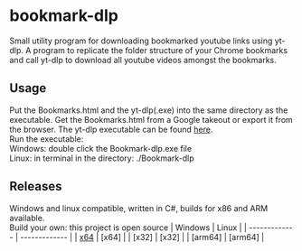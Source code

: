# bookmark-dlp
Small utility program for downloading bookmarked youtube links using yt-dlp. A program to replicate the folder structure of your Chrome bookmarks and call yt-dlp to download all youtube videos amongst the bookmarks.
## Usage
Put the Bookmarks.html and the yt-dlp(.exe) into the same directory as the executable. Get the Bookmarks.html from a Google takeout or export it from the browser. The yt-dlp executable can be found [here](https://github.com/yt-dlp/yt-dlp#installation).<br/>
Run the executable: <br/>
Windows: double click the Bookmark-dlp.exe file <br/>
Linux: in terminal in the directory: ./Bookmark-dlp

## Releases
Windows and linux compatible, written in C#, builds for x86 and ARM available. <br/>
Build your own: this project is open source
| Windows  | Linux |
| ------------- | ------------- |
| [x64](https://github.com/Neurofibromin/bookmark-dlp/releases/download/latest/bookmark-dlp-3.1.x.exe) | [x64] |
| [x32] | [x32] |
| [arm64] | [arm64] |
